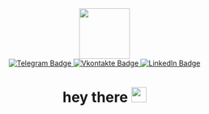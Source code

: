 <div id="header" align="center">
  <img src="https://media.giphy.com/media/qgQUggAC3Pfv687qPC/giphy.gif" width="100"/>
  <div id="badges">
  <a href="https://t.me/vidasir">
    <img src="https://img.shields.io/badge/Telegram-blue?style=for-the-badge&logo=linkedin&logoColor=white" alt="Telegram Badge"/>
  </a>
  <a href="https://vk.com/id347895093">
    <img src="https://img.shields.io/badge/Vkontakte-red?style=for-the-badge&logo=youtube&logoColor=white" alt="Vkontakte Badge"/>
  </a>
  <a href="https://www.linkedin.com/in/vadim-snigir-216413260">
    <img src="https://img.shields.io/badge/LinkedIn-blue?style=for-the-badge&logo=twitter&logoColor=white" alt="LinkedIn Badge"/>
  </a>
</div>
  <img src="https://komarev.com/ghpvc/?username=your-github-vidasir&style=flat-square&color=blue" alt=""/>
  <h1>
  hey there
  <img src="https://media.giphy.com/media/hvRJCLFzcasrR4ia7z/giphy.gif" width="30px"/>
</h1>
</div>

